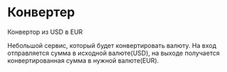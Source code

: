 # Конвертер
Конвертор из USD в EUR 

Небольшой сервис, который будет конвертировать валюту. На вход отправляется сумма в исходной валюте(USD), на выходе получается конвертированная сумма в нужной валюте(EUR).